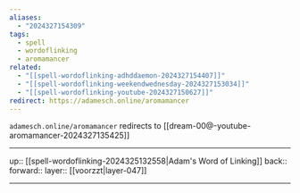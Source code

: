 ```yaml
---
aliases:
  - "2024327154309"
tags:
  - spell
  - wordoflinking
  - aromamancer
related:
  - "[[spell-wordoflinking-adhddaemon-2024327154407]]"
  - "[[spell-wordoflinking-weekendwednesday-2024327153034]]"
  - "[[spell-wordoflinking-youtube-2024327150627]]"
redirect: https://adamesch.online/aromamancer
---
```


`adamesch.online/aromamancer` redirects to [[dream-00@-youtube-aromamancer-2024327135425]]

***

up:: [[spell-wordoflinking-2024325132558|Adam's Word of Linking]]
back:: 
forward:: 
layer:: [[voorzzt|layer-047]]

***
